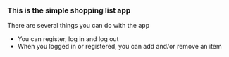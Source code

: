 ### This is the simple shopping list app

There are several things you can do with the app

- You can register, log in and log out
- When you logged in or registered, you can add and/or remove an item
